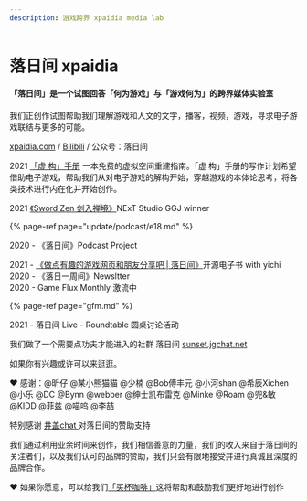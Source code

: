 ```yaml
---
description: 游戏跨界 xpaidia media lab
---
```


# 落日间 xpaidia

#### **「落日间」是一个试图回答「何为游戏」与「游戏何为」的跨界媒体实验室**

我们正创作试图帮助我们理解游戏和人文的文字，播客，视频，游戏，寻求电子游戏联结与更多的可能。

[xpaidia.com](https://xpaidia.com) / [Bilibili](https://space.bilibili.com/3169565) / 公众号：落日间 



2021 [「虚 构」手册](https://xpaidia.gitbook.io/-2/) 一本免费的虚拟空间重建指南。「虚 构」手册的写作计划希望借助电子游戏，帮助我们从对电子游戏的解构开始，穿越游戏的本体论思考，将各类技术进行内在化并开始创作。

2021 [《Sword Zen 剑入禅境》](https://yezi.itch.io/sz)NExT Studio GGJ winner

{% page-ref page="update/podcast/e18.md" %}

2020 - 《落日间》Podcast Project

2021 - [《做点有趣的游戏网页和朋友分享吧 \| 落日间》](https://luorijian.gitbook.io/pweb/)开源电子书 with yichi   
2020 - 《落日一周间》Newsltter   
2020 - Game Flux Monthly 激流中

{% page-ref page="gfm.md" %}

2021 - 落日间 Live - Roundtable 圆桌讨论活动



我们做了一个需要点功夫才能进入的社群 落日间 [sunset.jgchat.net](sunset.jgchat.net) 

如果你有兴趣或许可以来逛逛。

❤ 感谢：@昕仔 @某小熊猫猫 @少楠 @Bob傅丰元 @小河shan @希辰Xichen @小乐 @DC @Bynn @webber @绅士凯布雷克 @Minke @Roam @兜&敏 @KIDD @菲兹 @喵呜 @李喆

特别感谢 [井盖chat ](https://jgchat.net/)对落日间的赞助支持

我们通过利用业余时间来创作，我们相信善意的力量，我们的收入来自于落日间的关注者们，以及我们认可的品牌的赞助，我们只会有限地接受并进行真诚且深度的品牌合作。

❤ 如果你愿意，可以给我们[「买杯咖啡」](https://afdian.net/@sunset_studio)这将帮助和鼓励我们更好地进行创作







